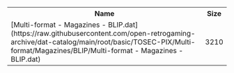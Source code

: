 <table>
<tr><th>Name</th><th>Size</th></tr>
<tr><td>[Multi-format - Magazines - BLIP.dat](https://raw.githubusercontent.com/open-retrogaming-archive/dat-catalog/main/root/basic/TOSEC-PIX/Multi-format/Magazines/BLIP/Multi-format - Magazines - BLIP.dat)</td><td>3210</td></tr>
</table>

